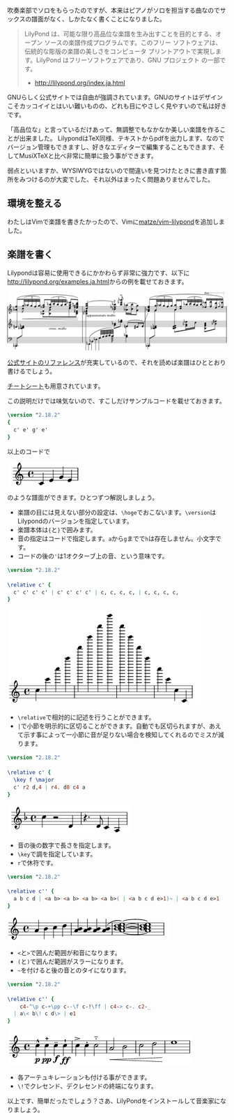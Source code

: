 吹奏楽部でソロをもらったのですが、本来はピアノがソロを担当する曲なのでサックスの譜面がなく、しかたなく書くことになりました。

> LilyPond は、可能な限り高品位な楽譜を生み出すことを目的とする、オープン ソースの楽譜作成プログラムです。このフリー ソフトウェアは、伝統的な彫版の楽譜の美しさをコンピュータ プリントアウトで実現します。LilyPond はフリーソフトウェアであり、GNU プロジェクト の一部です。
>  - <http://lilypond.org/index.ja.html>

<!--more-->

GNUらしく公式サイトでは自由が強調されています。GNUのサイトはデザインこそカッコイイとはいい難いものの、どれも目にやさしく見やすいので私は好きです。

「高品位な」と言っているだけあって、無調整でもなかなか美しい楽譜を作ることが出来ました。
LilypondはTeX同様、テキストからpdfを出力します、なのでバージョン管理もできますし、好きなエディターで編集することもできます、そしてMusiXTeXと比べ非常に簡単に扱う事ができます。

弱点といいますか、WYSIWYGではないので間違いを見つけたときに書き直す箇所をみつけるのが大変でした、それ以外はまったく問題ありませんでした。

## 環境を整える

わたしはVimで楽譜を書きたかったので、Vimに[matze/vim-lilypond](https://github.com/matze/vim-lilypond)を追加しました。

## 楽譜を書く 

Lilypondは容易に使用できるにかかわらず非常に強力です、以下に<http://lilypond.org/examples.ja.html>からの例を載せておきます。

![](/static/images/lilypond/LilypondExam2.png)

[公式サイトのリファレンス](http://lilypond.org/doc/v2.18/Documentation/learning/index.ja.html)が充実しているので、それを読めば楽譜はひととおり書けるでしょう。

[チートシート](http://lilypond.org/doc/v2.18/Documentation/notation/cheat-sheet)も用意されています。

この説明だけでは味気ないので、すこしだけサンプルコードを載せておきます。

```lilypond
\version "2.18.2"
{
  c' e' g' e'
}
```

以上のコードで

![](/static/images/lilypond/LilypondExam3.png)

のような譜面ができます。ひとつずつ解説しましょう。

- 楽譜の目には見えない部分の設定は、`\hoge`でおこないます。`\version`はLilypondのバージョンを指定しています。
- 楽譜本体は`{`と`}`で囲みます。
- 音の指定はコードで指定します。`a`から`g`までで`h`は存在しません。小文字です。
- コードの後の`'`は1オクターブ上の音、という意味です。

```lilypond
\version "2.18.2"

\relative c' {
  c' c' c' c' | c' c' c' c' | c, c, c, c, | c, c, c, c,
}
```

![](/static/images/lilypond/LilypondExam5.png)

- `\relative`で相対的に記述を行うことができます。
- `|`で小節を明示的に区切ることができます。自動でも区切られますが、あえて示す事によって一小節に音が足りない場合を検知してくれるのでミスが減ります。

```lilypond
\version "2.18.2"

\relative c' {
  \key f \major
  c' r2 d,4 | r4. d8 c4 a
}
```

![](/static/images/lilypond/LilypondExam4.png)

- 音の後の数字で長さを指定します。
- `\key`で調を指定しています。
- `r`で休符です。

```lilypond
\version "2.18.2"

\relative c'' {
  a b c d | <a b> <a b> <a b> <a b>( | <a b c d e>1)~ | <a b c d e>1
}
```

![](/static/images/lilypond/LilypondExam6.png)

- `<`と`>`で囲んだ範囲が和音になります。
- `(`と`)`で囲んだ範囲がスラーになります。
- `~`を付けると後の音とのタイになります。

```lilypond
\version "2.18.2"

\relative c'' {
    c4-^\p c-+\pp c--\f c-!\ff | c4-> c-. c2-_
  | a\< b\! c d\> | e1
}
```

![](/static/images/lilypond/LilypondExam7.png)

- 各アーテュキレーションも付ける事ができます。
- `\!`でクレセンド、デクレセンドの終端になります。

<!-- 誤りを発見
最後に、わたしの実際に書いたコードの断片を紹介します。

```lilypond
\version "2.18.2" 

\header { 
 title = \markup \center-align { "Autumn Leaves" } 
 subtitle = \markup \center-align { "Solo Score" } 
} 
\paper { 
	#( set-paper-size "a4" ) 
} 
\transpose c' bes' {
  \relative c' {
    \key f \major
    \time 4/4
      r2 d8^"Solo" c bes a( | a4.) d8 c bes a c | bes a r g r f r a( | a) bes c a( a4.) f8 
    | <f a> <f a> r4 r2 | r8 e g[ bes] d[ c bes a] | bes cis,4. r8 cis e[ d]( | d4) r d8 f a e'
  }
}
```

![](../images/lilypond/LilypondExam8.png)

- `\time 4/4`で四分の四拍子であることを明示。^[この例の場合はしなくても良い]
- `-es`、`-is`でシャープ、フラット
- Cの調の楽譜をBes調の楽譜に起こしたかったので、Cそのままで一度書いたあとに、`\relative c bes`でBesに変換した。
-->

以上です、簡単だったでしょう？さあ、LilyPondをインストールして音楽家になりましょう。

